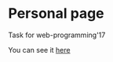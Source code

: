 # Personal page

Task for web-programming'17

You can see it [here](https://mary3000.github.io/sham42/)
